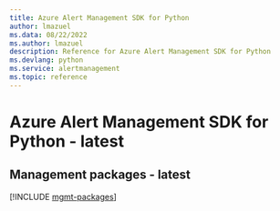 ```yaml
---
title: Azure Alert Management SDK for Python
author: lmazuel
ms.data: 08/22/2022
ms.author: lmazuel
description: Reference for Azure Alert Management SDK for Python
ms.devlang: python
ms.service: alertmanagement
ms.topic: reference
---
```

# Azure Alert Management SDK for Python - latest

## Management packages - latest
[!INCLUDE [mgmt-packages](alert-management-mgmt-index.md)]